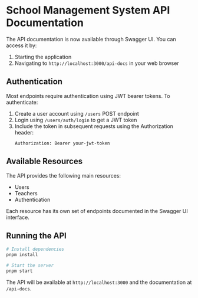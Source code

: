 # School Management System API Documentation

The API documentation is now available through Swagger UI. You can access it by:

1. Starting the application
2. Navigating to `http://localhost:3000/api-docs` in your web browser

## Authentication

Most endpoints require authentication using JWT bearer tokens. To authenticate:

1. Create a user account using `/users` POST endpoint
2. Login using `/users/auth/login` to get a JWT token
3. Include the token in subsequent requests using the Authorization header:
    ```
    Authorization: Bearer your-jwt-token
    ```

## Available Resources

The API provides the following main resources:

- Users
- Teachers
- Authentication

Each resource has its own set of endpoints documented in the Swagger UI interface.

## Running the API

```bash
# Install dependencies
pnpm install

# Start the server
pnpm start
```

The API will be available at `http://localhost:3000` and the documentation at `/api-docs`.

